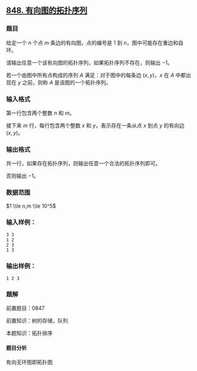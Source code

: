 ## [848\. 有向图的拓扑序列](https://www.acwing.com/problem/content/850/)

### 题目

给定一个 $n$ 个点 $m$ 条边的有向图，点的编号是 $1$ 到 $n$，图中可能存在重边和自环。

请输出任意一个该有向图的拓扑序列，如果拓扑序列不存在，则输出 $-1$。

若一个由图中所有点构成的序列 $A$ 满足：对于图中的每条边 $(x, y)$，$x$ 在 $A$ 中都出现在 $y$ 之前，则称 $A$ 是该图的一个拓扑序列。

### 输入格式

第一行包含两个整数 $n$ 和 $m$。

接下来 $m$ 行，每行包含两个整数 $x$ 和 $y$，表示存在一条从点 $x$ 到点 $y$ 的有向边 $(x, y)$。

### 输出格式

共一行，如果存在拓扑序列，则输出任意一个合法的拓扑序列即可。

否则输出 $-1$。

### 数据范围

$1 \\le n,m \\le 10^5$

### 输入样例：

```
3 3
1 2
2 3
1 3
```

### 输出样例：

```
1 2 3
```

### 题解

前置题目：0847

前置知识：树的存储，队列

本题知识：拓扑排序

#### 题目分析

有向无环图即拓扑图

